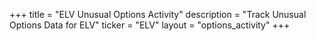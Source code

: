 +++
title = "ELV Unusual Options Activity"
description = "Track Unusual Options Data for ELV"
ticker = "ELV"
layout = "options_activity"
+++

